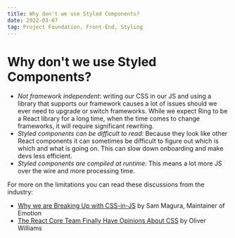 ```yaml
---
title: Why don't we use Styled Components?
date: 2022-03-07
tag: Project Foundation, Front-End, Styling
---
```


# Why don't we use Styled Components?

- _Not framework independent_: writing our CSS in our JS and using a library that supports our framework causes a lot of issues should we ever need to upgrade or switch frameworks. While we expect Ring to be a React library for a long time, when the time comes to change frameworks, it will require significant rewriting.
- _Styled components can be difficult to read_: Because they look like other React components it can sometimes be difficult to figure out which is which and what is going on. This can slow down onboarding and make devs less efficient.
- _Styled components are compiled at runtime_: This means a lot more JS over the wire and more processing time.

For more on the limitations you can read these discussions from the industry:

- [Why we are Breaking Up with CSS-in-JS](https://dev.to/srmagura/why-were-breaking-up-wiht-css-in-js-4g9b) by Sam Magura, Maintainer of Emotion
- [The React Core Team Finally Have Opinions About CSS](https://dev.to/hypeddev/the-react-core-team-finally-have-opinions-about-css-16f0) by Oliver Williams
